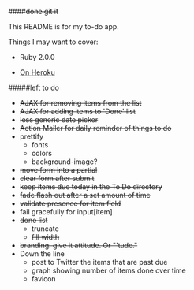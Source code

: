 ####~~done git it~~

This README is for my to-do app.

Things I may want to cover:

* Ruby 2.0.0

* [On Heroku](http://arcane-ridge-2246.herokuapp.com/)

#####left to do

* ~~AJAX for removing items from the list~~
* ~~AJAX for adding items to 'Done' list~~
* ~~less generic date picker~~
* ~~Action Mailer for daily reminder of things to do~~
* prettify
	* fonts
	* colors
	* background-image?
* ~~move form into a partial~~
* ~~clear form after submit~~
* ~~keep items due today in the To Do directory~~
* ~~fade flash out after a set amount of time~~
* ~~validate presence for item field~~
* fail gracefully for input[item]
* ~~done list~~
	* ~~truncate~~
	* ~~fill width~~
* ~~branding: give it attitude. Or "'tude."~~
* Down the line 
	* post to Twitter the items that are past due
	* graph showing number of items done over time
	* favicon